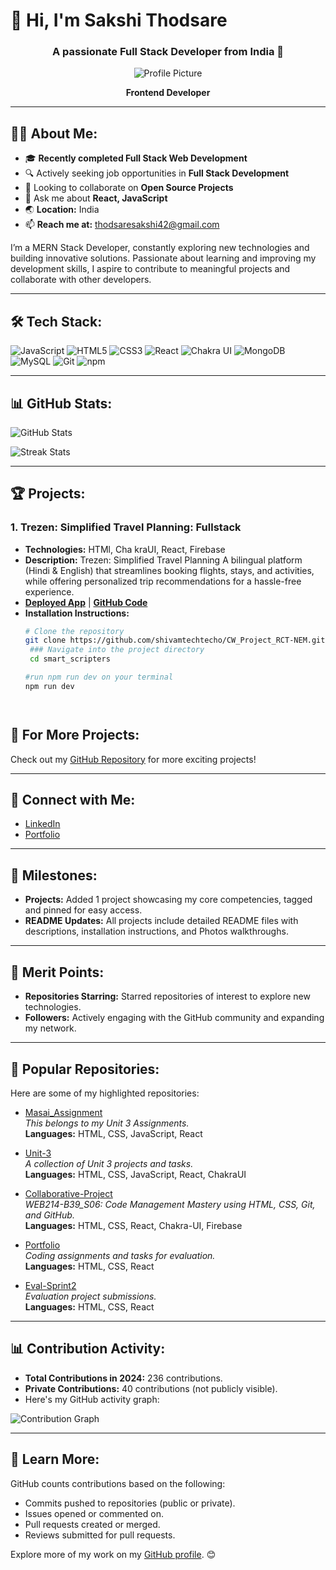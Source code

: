 # 👋 Hi, I'm Sakshi Thodsare
<div style="text-align: center;">

### A passionate Full Stack Developer from India 🚀

![Profile Picture](https://drive.google.com/uc?export=view&id=1r_OUl0CBPVtEeXCFOiwxmjBsQDawZIQq)

**Frontend Developer**

</div>

---

## 👨‍💻 About Me:
- 🎓 **Recently completed Full Stack Web Development**
- 🔍 Actively seeking job opportunities in **Full Stack Development**
- 👯 Looking to collaborate on **Open Source Projects**
- 💬 Ask me about **React, JavaScript**
- 🌏 **Location:** India
- 📫 **Reach me at:** thodsaresakshi42@gmail.com

I’m a MERN Stack Developer, constantly exploring new technologies and building innovative solutions. Passionate about learning and improving my development skills, I aspire to contribute to meaningful projects and collaborate with other developers.

---

## 🛠️ Tech Stack:
![JavaScript](https://img.shields.io/badge/JavaScript-F7DF1E?logo=javascript&logoColor=black&style=flat-square)
![HTML5](https://img.shields.io/badge/HTML5-E34F26?logo=html5&logoColor=white&style=flat-square)
![CSS3](https://img.shields.io/badge/CSS3-1572B6?logo=css3&logoColor=white&style=flat-square)
![React](https://img.shields.io/badge/React-61DAFB?logo=react&logoColor=black&style=flat-square)
![Chakra UI](https://img.shields.io/badge/Chakra--UI-319795?logo=chakra-ui&logoColor=white&style=flat-square)
![MongoDB](https://img.shields.io/badge/MongoDB-47A248?logo=mongodb&logoColor=white&style=flat-square)
![MySQL](https://img.shields.io/badge/MySQL-4479A1?logo=mysql&logoColor=white&style=flat-square)
![Git](https://img.shields.io/badge/Git-F05032?logo=git&logoColor=white&style=flat-square)
![npm](https://img.shields.io/badge/npm-CB3837?logo=npm&logoColor=white&style=flat-square)

---

## 📊 GitHub Stats:
![GitHub Stats](https://github-readme-stats.vercel.app/api?username=sakshi1703&show_icons=true&theme=radical)

![Streak Stats](https://github-readme-streak-stats.herokuapp.com/?user=sakshi1703&theme=radical)


---

## 🏆 Projects:
### **1. Trezen: Simplified Travel Planning:** Fullstack  
- **Technologies:** HTMl, Cha kraUI, React, Firebase  
- **Description:** 
Trezen: Simplified Travel Planning
A bilingual platform (Hindi & English) that streamlines booking flights, stays, and activities, while offering personalized trip recommendations for a hassle-free experience.  
- **[Deployed App](https://trezen-smart-scipters.netlify.app/)** | **[GitHub Code](https://github.com/shivamtechtecho/CW_Project_RCT-NEM)**  
- **Installation Instructions:**
  ```bash
  # Clone the repository
  git clone https://github.com/shivamtechtecho/CW_Project_RCT-NEM.git
   ### Navigate into the project directory
   cd smart_scripters

  #run npm run dev on your terminal
  npm run dev

  


## 🌟 For More Projects:
Check out my [GitHub Repository](https://github.com/sakshi1703) for more exciting projects!

---

## 🤝 Connect with Me:
- [LinkedIn](www.linkedin.com/in/sakshi-thodsare-417169320)
- [Portfolio]()
---

## 📅 Milestones:
- **Projects:** Added 1 project showcasing my core competencies, tagged and pinned for easy access.
- **README Updates:** All projects include detailed README files with descriptions, installation instructions, and Photos walkthroughs.

---

## 🔖 Merit Points:
- **Repositories Starring:** Starred repositories of interest to explore new technologies.
- **Followers:** Actively engaging with the GitHub community and expanding my network.

---

## 📂 Popular Repositories:
Here are some of my highlighted repositories:

- [Masai_Assignment](https://github.com/sakshi1703/Unit-3)  
  *This belongs to my Unit 3 Assignments.*  
  **Languages:** HTML, CSS, JavaScript, React 

- [Unit-3](https://github.com/sakshi1703/Unit-3)  
  *A collection of Unit 3 projects and tasks.*  
  **Languages:** HTML, CSS, JavaScript, React, ChakraUI 

- [Collaborative-Project](https://github.com/shivamtechtecho/CW_Project_RCT-NEM.git)  
  *WEB214-B39_S06: Code Management Mastery using HTML, CSS, Git, and GitHub.*  
  **Languages:** HTML, CSS, React, Chakra-UI, Firebase  

- [Portfolio](https://https://github.com/sakshi1703/Portfoilo)  
  *Coding assignments and tasks for evaluation.*  
  **Languages:** HTML, CSS, React  

- [Eval-Sprint2](https://https://github.com/sakshi1703/QuizApplication)  
  *Evaluation project submissions.*  
  **Languages:** HTML, CSS, React

---

## 📊 Contribution Activity:
- **Total Contributions in 2024:** 236 contributions.
- **Private Contributions:** 40 contributions (not publicly visible).  
- Here's my GitHub activity graph:

![Contribution Graph](https://activity-graph.herokuapp.com/graph?username=sakshi1703&theme=radical)

---

## 🚀 Learn More:
GitHub counts contributions based on the following:
- Commits pushed to repositories (public or private).
- Issues opened or commented on.
- Pull requests created or merged.
- Reviews submitted for pull requests.

Explore more of my work on my [GitHub profile](https://github.com/sakshi1703). 😊

